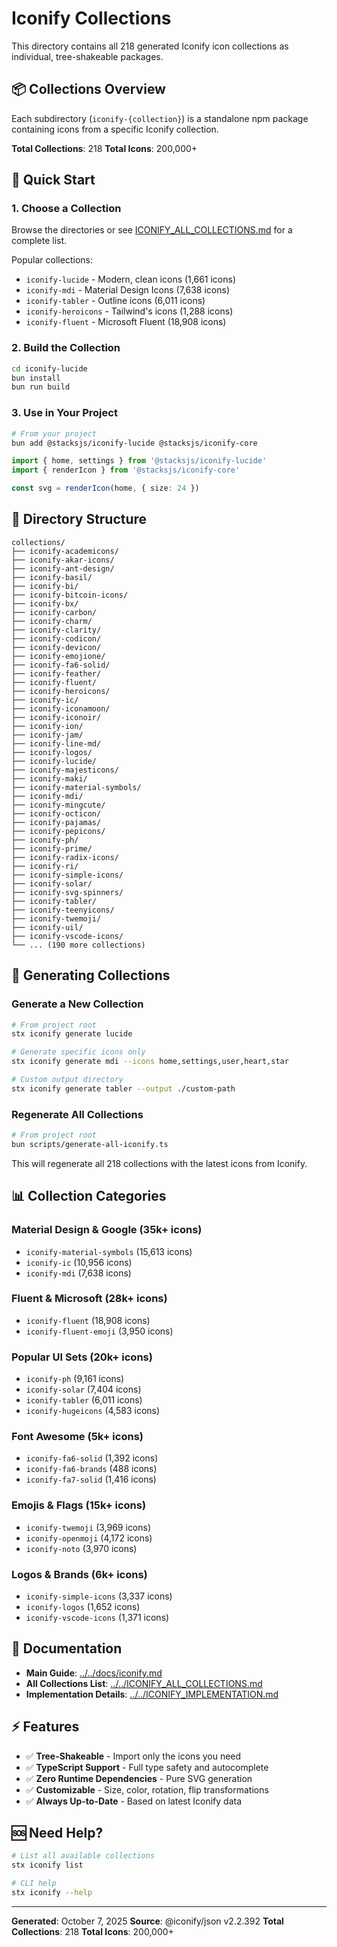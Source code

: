 # Iconify Collections

This directory contains all 218 generated Iconify icon collections as individual, tree-shakeable packages.

## 📦 Collections Overview

Each subdirectory (`iconify-{collection}`) is a standalone npm package containing icons from a specific Iconify collection.

**Total Collections**: 218
**Total Icons**: 200,000+

## 🚀 Quick Start

### 1. Choose a Collection

Browse the directories or see [ICONIFY_ALL_COLLECTIONS.md](../../ICONIFY_ALL_COLLECTIONS.md) for a complete list.

Popular collections:
- `iconify-lucide` - Modern, clean icons (1,661 icons)
- `iconify-mdi` - Material Design Icons (7,638 icons)
- `iconify-tabler` - Outline icons (6,011 icons)
- `iconify-heroicons` - Tailwind's icons (1,288 icons)
- `iconify-fluent` - Microsoft Fluent (18,908 icons)

### 2. Build the Collection

```bash
cd iconify-lucide
bun install
bun run build
```

### 3. Use in Your Project

```bash
# From your project
bun add @stacksjs/iconify-lucide @stacksjs/iconify-core
```

```typescript
import { home, settings } from '@stacksjs/iconify-lucide'
import { renderIcon } from '@stacksjs/iconify-core'

const svg = renderIcon(home, { size: 24 })
```

## 📁 Directory Structure

```
collections/
├── iconify-academicons/
├── iconify-akar-icons/
├── iconify-ant-design/
├── iconify-basil/
├── iconify-bi/
├── iconify-bitcoin-icons/
├── iconify-bx/
├── iconify-carbon/
├── iconify-charm/
├── iconify-clarity/
├── iconify-codicon/
├── iconify-devicon/
├── iconify-emojione/
├── iconify-fa6-solid/
├── iconify-feather/
├── iconify-fluent/
├── iconify-heroicons/
├── iconify-ic/
├── iconify-iconamoon/
├── iconify-iconoir/
├── iconify-ion/
├── iconify-jam/
├── iconify-line-md/
├── iconify-logos/
├── iconify-lucide/
├── iconify-majesticons/
├── iconify-maki/
├── iconify-material-symbols/
├── iconify-mdi/
├── iconify-mingcute/
├── iconify-octicon/
├── iconify-pajamas/
├── iconify-pepicons/
├── iconify-ph/
├── iconify-prime/
├── iconify-radix-icons/
├── iconify-ri/
├── iconify-simple-icons/
├── iconify-solar/
├── iconify-svg-spinners/
├── iconify-tabler/
├── iconify-teenyicons/
├── iconify-twemoji/
├── iconify-uil/
├── iconify-vscode-icons/
└── ... (190 more collections)
```

## 🔧 Generating Collections

### Generate a New Collection

```bash
# From project root
stx iconify generate lucide

# Generate specific icons only
stx iconify generate mdi --icons home,settings,user,heart,star

# Custom output directory
stx iconify generate tabler --output ./custom-path
```

### Regenerate All Collections

```bash
# From project root
bun scripts/generate-all-iconify.ts
```

This will regenerate all 218 collections with the latest icons from Iconify.

## 📊 Collection Categories

### Material Design & Google (35k+ icons)
- `iconify-material-symbols` (15,613 icons)
- `iconify-ic` (10,956 icons)
- `iconify-mdi` (7,638 icons)

### Fluent & Microsoft (28k+ icons)
- `iconify-fluent` (18,908 icons)
- `iconify-fluent-emoji` (3,950 icons)

### Popular UI Sets (20k+ icons)
- `iconify-ph` (9,161 icons)
- `iconify-solar` (7,404 icons)
- `iconify-tabler` (6,011 icons)
- `iconify-hugeicons` (4,583 icons)

### Font Awesome (5k+ icons)
- `iconify-fa6-solid` (1,392 icons)
- `iconify-fa6-brands` (488 icons)
- `iconify-fa7-solid` (1,416 icons)

### Emojis & Flags (15k+ icons)
- `iconify-twemoji` (3,969 icons)
- `iconify-openmoji` (4,172 icons)
- `iconify-noto` (3,970 icons)

### Logos & Brands (6k+ icons)
- `iconify-simple-icons` (3,337 icons)
- `iconify-logos` (1,652 icons)
- `iconify-vscode-icons` (1,371 icons)

## 📖 Documentation

- **Main Guide**: [../../docs/iconify.md](../../docs/iconify.md)
- **All Collections List**: [../../ICONIFY_ALL_COLLECTIONS.md](../../ICONIFY_ALL_COLLECTIONS.md)
- **Implementation Details**: [../../ICONIFY_IMPLEMENTATION.md](../../ICONIFY_IMPLEMENTATION.md)

## ⚡ Features

- ✅ **Tree-Shakeable** - Import only the icons you need
- ✅ **TypeScript Support** - Full type safety and autocomplete
- ✅ **Zero Runtime Dependencies** - Pure SVG generation
- ✅ **Customizable** - Size, color, rotation, flip transformations
- ✅ **Always Up-to-Date** - Based on latest Iconify data

## 🆘 Need Help?

```bash
# List all available collections
stx iconify list

# CLI help
stx iconify --help
```

---

**Generated**: October 7, 2025
**Source**: @iconify/json v2.2.392
**Total Collections**: 218
**Total Icons**: 200,000+

